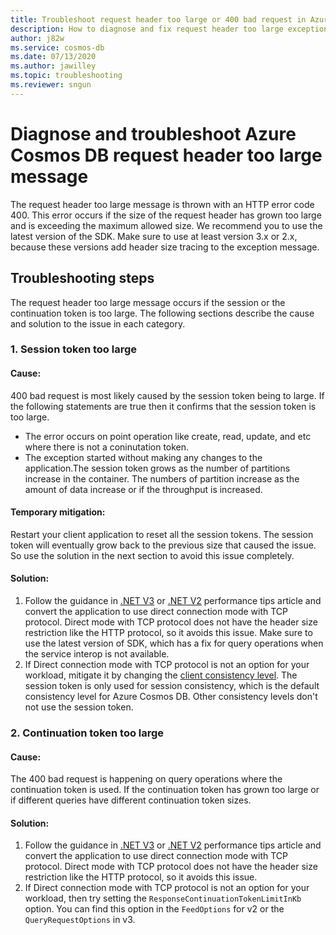 ```yaml
---
title: Troubleshoot request header too large or 400 bad request in Azure Cosmos DB 
description: How to diagnose and fix request header too large exception
author: j82w
ms.service: cosmos-db
ms.date: 07/13/2020
ms.author: jawilley
ms.topic: troubleshooting
ms.reviewer: sngun
---
```


# Diagnose and troubleshoot Azure Cosmos DB request header too large message
The request header too large message is thrown with an HTTP error code 400. This error occurs if the size of the request header has grown too large and is exceeding the maximum allowed size. We recommend you to use the latest version of the SDK. Make sure to use at least version 3.x or 2.x, because these versions add header size tracing to the exception message.

## Troubleshooting steps
The request header too large message occurs if the session or the continuation token is too large. The following sections describe the cause and solution to the issue in each category.

### 1. Session token too large

#### Cause:
400 bad request is most likely caused by the session token being to large. If the following statements are true then it confirms that the session token is too large.

* The error occurs on point operation like create, read, update, and etc where there is not a coninutation token.
* The exception started without making any changes to the application.The session token grows as the number of partitions increase in the container. The numbers of partition increase as the amount of data increase or if the throughput is increased.

#### Temporary mitigation: 
Restart your client application to reset all the session tokens. The session token will eventually grow back to the previous size that caused the issue. So use the solution in the next section to avoid this issue completely.

#### Solution:
1. Follow the guidance in [.NET V3](performance-tips-dotnet-sdk-v3-sql.md) or [.NET V2](performance-tips.md) performance tips article and convert the application to use direct connection mode with TCP protocol. Direct mode with TCP protocol does not have the header size restriction like the HTTP protocol, so it avoids this issue. Make sure to use the latest version of SDK, which has a fix for query operations when the service interop is not available.
2. If Direct connection mode with TCP protocol is not an option for your workload, mitigate it by changing the [client consistency level](how-to-manage-consistency.md). The session token is only used for session consistency, which is the default consistency level for Azure Cosmos DB. Other consistency levels don't not use the session token.

### 2. Continuation token too large

#### Cause:
The 400 bad request is happening on query operations where the continuation token is used. If the continuation token has grown too large or if different queries have different continuation token sizes.
    
#### Solution:
1. Follow the guidance in [.NET V3](performance-tips-dotnet-sdk-v3-sql.md) or [.NET V2](performance-tips.md) performance tips article and convert the application to use direct connection mode with TCP protocol. Direct mode with TCP protocol does not have the header size restriction like the HTTP protocol, so it avoids this issue. 
3. If Direct connection mode with TCP protocol is not an option for your workload, then try setting the `ResponseContinuationTokenLimitInKb` option. You can find this option in the `FeedOptions` for v2 or the `QueryRequestOptions` in v3.
